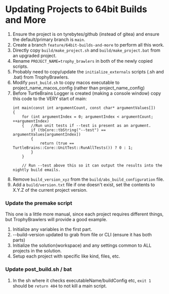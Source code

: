 
# Updating Projects to 64bit Builds and More

1. Ensure the project is on tyrebytes/github (instead of gitea) and ensure the default/primary branch is `main`.
1. Create a branch `feature/64bit-builds-and-more` to perform all this work.
1. Directly copy `build/make_project.sh` and `build/make_project.bat` from an upgraded project.
2. Rename `PROJECT_NAME=trophy_brawlers` in both of the newly copied scripts.
3. Probably need to copy/update the `initialize_externals` scripts (.sh and .bat) from TrophyBrawlers.
4. Modify `post_build.sh` to copy macos executable to project_name_macos_config (rather than project_name_config)
5. Before TurtleBrains Logger is created (making a console window) copy this code to the VERY start of main:
	```
	int main(const int argumentCount, const char* argumentValues[])
	{
		for (int argumentIndex = 0; argumentIndex < argumentCount; ++argumentIndex)
		{	//Run unit tests if --test is present as an argument.
			if (tbCore::tbString("--test") == argumentValues[argumentIndex])
			{
				return (true == TurtleBrains::Core::UnitTest::RunAllTests()) ? 0 : 1;
			}
		}

		// Run --test above this so it can output the results into the nightly build emails.
	```
6. Remove `build_version_xyz` from the `build/abs_build_configuration` file.
7. Add a `build/version.txt` file if one doesn't exist, set the contents to X.Y.Z of the current project version.


### Update the premake script

This one is a little more manual, since each project requires different things, but TrophyBrawlers will provide a good example.

1. Initialize any variables in the first part.
2. --build-version updated to grab from file or CLI (ensure it has both parts)
3. Initialize the solution(workspace) and any settings common to ALL projects in the solution.
4. Setup each project with specific like kind, files, etc.

### Update post_build.sh / bat

1. In the sh where it checks executableName/buildConfig etc, `exit 1` should be `return 404` to not kill a main script.
